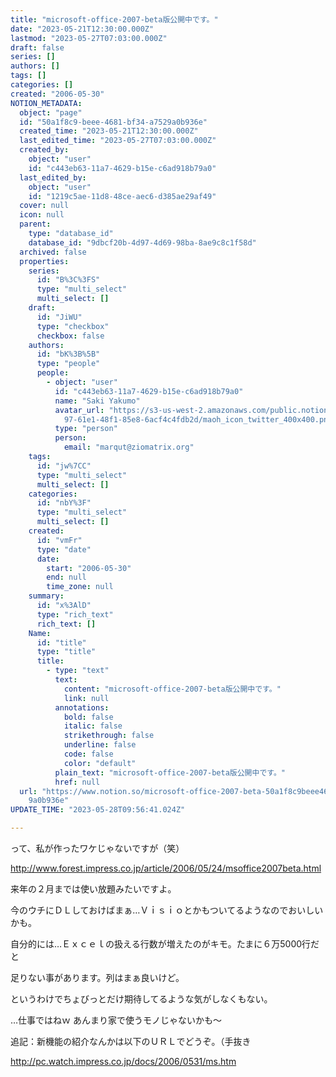 ```yaml
---
title: "microsoft-office-2007-beta版公開中です。"
date: "2023-05-21T12:30:00.000Z"
lastmod: "2023-05-27T07:03:00.000Z"
draft: false
series: []
authors: []
tags: []
categories: []
created: "2006-05-30"
NOTION_METADATA:
  object: "page"
  id: "50a1f8c9-beee-4681-bf34-a7529a0b936e"
  created_time: "2023-05-21T12:30:00.000Z"
  last_edited_time: "2023-05-27T07:03:00.000Z"
  created_by:
    object: "user"
    id: "c443eb63-11a7-4629-b15e-c6ad918b79a0"
  last_edited_by:
    object: "user"
    id: "1219c5ae-11d8-48ce-aec6-d385ae29af49"
  cover: null
  icon: null
  parent:
    type: "database_id"
    database_id: "9dbcf20b-4d97-4d69-98ba-8ae9c8c1f58d"
  archived: false
  properties:
    series:
      id: "B%3C%3FS"
      type: "multi_select"
      multi_select: []
    draft:
      id: "JiWU"
      type: "checkbox"
      checkbox: false
    authors:
      id: "bK%3B%5B"
      type: "people"
      people:
        - object: "user"
          id: "c443eb63-11a7-4629-b15e-c6ad918b79a0"
          name: "Saki Yakumo"
          avatar_url: "https://s3-us-west-2.amazonaws.com/public.notion-static.com/3ad1c4\
            97-61e1-48f1-85e8-6acf4c4fdb2d/maoh_icon_twitter_400x400.png"
          type: "person"
          person:
            email: "marqut@ziomatrix.org"
    tags:
      id: "jw%7CC"
      type: "multi_select"
      multi_select: []
    categories:
      id: "nbY%3F"
      type: "multi_select"
      multi_select: []
    created:
      id: "vmFr"
      type: "date"
      date:
        start: "2006-05-30"
        end: null
        time_zone: null
    summary:
      id: "x%3AlD"
      type: "rich_text"
      rich_text: []
    Name:
      id: "title"
      type: "title"
      title:
        - type: "text"
          text:
            content: "microsoft-office-2007-beta版公開中です。"
            link: null
          annotations:
            bold: false
            italic: false
            strikethrough: false
            underline: false
            code: false
            color: "default"
          plain_text: "microsoft-office-2007-beta版公開中です。"
          href: null
  url: "https://www.notion.so/microsoft-office-2007-beta-50a1f8c9beee4681bf34a752\
    9a0b936e"
UPDATE_TIME: "2023-05-28T09:56:41.024Z"

---
```

<link rel="stylesheet" href="https://cdn.jsdelivr.net/npm/katex@0.16.2/dist/katex.min.css" integrity="sha384-bYdxxUwYipFNohQlHt0bjN/LCpueqWz13HufFEV1SUatKs1cm4L6fFgCi1jT643X" crossorigin="anonymous">


って、私が作ったワケじゃないですが（笑）


http://www.forest.impress.co.jp/article/2006/05/24/msoffice2007beta.html


来年の２月までは使い放題みたいですよ。


今のウチにＤＬしておけばまぁ…Ｖｉｓｉｏとかもついてるようなのでおいしいかも。


自分的には…Ｅｘｃｅｌの扱える行数が増えたのがキモ。たまに６万5000行だと


足りない事があります。列はまぁ良いけど。


というわけでちょびっとだけ期待してるような気がしなくもない。


…仕事ではねｗ あんまり家で使うモノじゃないかも～


追記：新機能の紹介なんかは以下のＵＲＬでどうぞ。（手抜き


http://pc.watch.impress.co.jp/docs/2006/0531/ms.htm

